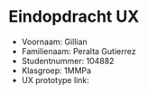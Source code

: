 # Eindopdracht UX

- Voornaam: Gillian
- Familienaam: Peralta Gutierrez
- Studentnummer: 104882
- Klasgroep: 1MMPa
- UX prototype link: 
